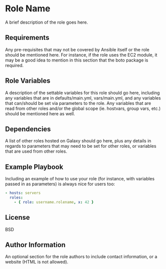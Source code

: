 # Role Name

A brief description of the role goes here.


## Requirements

Any pre-requisites that may not be covered by Ansible itself or the role should be mentioned here. For instance, if the role uses the EC2 module, it may be a good idea to mention in this section that the boto package is required.


## Role Variables

A description of the settable variables for this role should go here, including any variables that are in defaults/main.yml, vars/main.yml, and any variables that can/should be set via parameters to the role. Any variables that are read from other roles and/or the global scope (ie. hostvars, group vars, etc.) should be mentioned here as well.


## Dependencies

A list of other roles hosted on Galaxy should go here, plus any details in regards to parameters that may need to be set for other roles, or variables that are used from other roles.


## Example Playbook

Including an example of how to use your role (for instance, with variables passed in as parameters) is always nice for users too:

```yml
- hosts: servers
  roles:
    - { role: username.rolename, x: 42 }
```


## License

BSD


## Author Information

An optional section for the role authors to include contact information, or a website (HTML is not allowed).
